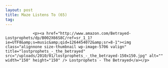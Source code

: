 ```yaml
---
layout: post
title: Maze Listens To (65)
tag: 
---
```



                <p><a href="http://www.amazon.com/Betrayed-Lostprophets/dp/B002X66S8C/ref=sr_1_1?ie=UTF8&amp;s=music&amp;qid=1264454072&amp;sr=8-1"><img class="alignnone size-thumbnail wp-image-5706 valign" title="lostprophets_-_the_betrayed" src="/uploads/2010/01/lostprophets_-_the_betrayed-150x150.jpg" alt="" width="150" height="150" /> Lostprophets - The Betrayed</a></p>
            
